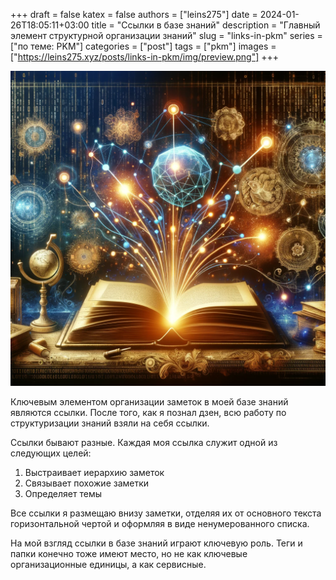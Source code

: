 +++ 
draft = false
katex = false
authors = ["leins275"]
date = 2024-01-26T18:05:11+03:00
title = "Ссылки в базе знаний"
description = "Главный элемент структурной организации знаний"
slug = "links-in-pkm"
series = ["по теме: PKM"]
categories = ["post"]
tags = ["pkm"]
images = ["https://leins275.xyz/posts/links-in-pkm/img/preview.png"]
+++

![links-in-pkm](img/preview.png)

Ключевым элементом организации заметок в моей базе знаний являются ссылки. После того, как я познал дзен, всю работу по структуризации знаний взяли на себя ссылки. 

Ссылки бывают разные. Каждая моя ссылка служит одной из следующих целей:
1. Выстраивает иерархию заметок
2. Связывает похожие заметки
3. Определяет темы

Все ссылки я размещаю внизу заметки, отделяя их от основного текста горизонтальной чертой и оформляя в виде ненумерованного списка.

На мой взгляд ссылки в базе знаний играют ключевую роль. Теги и папки конечно тоже имеют место, но не как ключевые организационные единицы, а как сервисные.